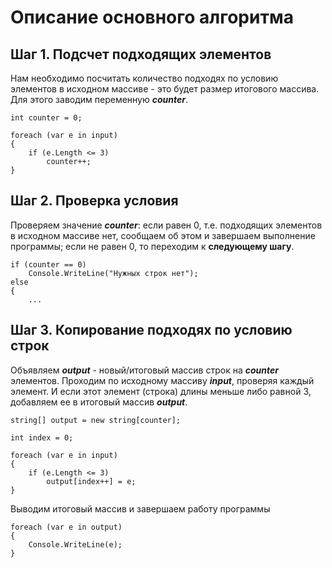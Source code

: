 # Описание основного алгоритма


## Шаг 1. Подсчет подходящих элементов

Нам необходимо посчитать количество подходях по условию элементов в исходном массиве - это будет размер итогового массива.
Для этого заводим переменную ***counter***.

```
int counter = 0;

foreach (var e in input)
{
    if (e.Length <= 3)
        counter++;
}
```

## Шаг 2. Проверка условия
Проверяем значение ***counter***: если равен 0, т.е. подходящих элементов в исходном массиве нет, сообщаем об этом и завершаем выполнение программы;
если не равен 0, то переходим к **следующему шагу**.

```
if (counter == 0)
    Console.WriteLine("Нужных строк нет");
else
{
    ...
```


## Шаг 3. Копирование подходях по условию строк

Объявляем ***output*** - новый/итоговый массив строк на ***counter*** элементов.
Проходим по исходному массиву ***input***, проверяя каждый элемент. И если этот элемент (строка) длины меньше либо равной 3, добавляем ее в итоговый массив ***output***.


```
string[] output = new string[counter];

int index = 0;

foreach (var e in input)
{
    if (e.Length <= 3)
        output[index++] = e;
}                
```
Выводим итоговый массив и завершаем работу программы
```
foreach (var e in output)
{
    Console.WriteLine(e);
}
```
